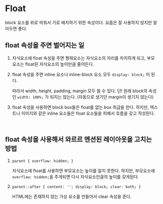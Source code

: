 # Float
block 요소를 위로 띄워서 가로 배치하기 위한 속성이다. 요즘은 잘 사용하지 않지만 알아두면 좋다.


## float 속성을 주면 벌어지는 일
1. 자식요소에 float 속성을 주면 형제요소는 자식요소의 자리를 차지하게 되고, 부모요소는 float된 자식요소의 높이만큼 줄어든다.



2. float 속성을 주면 inline 요소나 inline-block 요소 모두 `display: block;` 이 된다.
   
   
   따라서 width, height, padding, margin 모두 쓸 수 있다. 단! 원래 block의 속성인 `width: 100%;` 가 되지는 않는다. (자동으로 생기던 margin이 생기지 않는다)


3. float 속성을 사용하면 block box들은 float를 없는 box 취급을 한다. 하지만, 텍스트나 이미지와 같은 inline 요소들은 float 요소들을 피해서 흐름을 갖고 작성된다.

<br />

## float 속성을 사용해서 와르르 멘션된 레이아웃을 고치는 방법

1. `parent { overflow: hidden; }`
  
    자식요소에 float를 사용하면 부모요소는 높이를 알지 못한다. 하지만, 부모요소에 `overflow: hidden;`을 주게되면 다시 자식요소만큼의 높이를 갖게된다.


2. `parent::after { content: ''; display: block; clear: both; }`

    HTML에는 존재하지 않는 가상 요소를 만들어서 clear 속성을 준다.